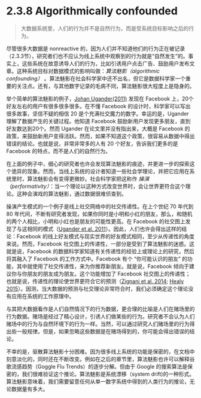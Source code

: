 # 2.3.8 Algorithmically confounded
> 大数据系统里，人们的行为并不是自然行为，而是受系统目标影响之后的行为。

尽管很多大数据是 nonreactive 的，因为人们并不知道他们的行为正在被记录（2.3.3节），研究者们也不应认为线上系统中观察到的行为就是“自然发生”的。事实上，这些系统在故意诱导人们的行为，比如引诱用户点击广告、鼓励用户发布文章。这种系统目标对数据模式的影响叫做：*算法魅影（algorithmic confounding）* 。算法魅影在社会科学家中还不出名，但它是数据科学家一个重要的关注点。还有，与其他数字记录的毛病不同，算法魅影很大程度上是隐身的。

举个简单的算法魅影的例子，[Johan Ugander(2011)](http://arxiv.org/abs/1111.4503) 发现在 Facebook 上，20个好友左右的用户有很多很多很多。在不懂 Facebook 的设计时，科学家可以写出很多故事，坚信不疑的相信 20 是个充满社交魔力的数字。幸运的是，Ugander 理解了数据产生的关键过程。他知道 Facebook 鼓励新用户发现更多朋友，直到好友数达到20个。然而 Ugander 在论文里并没有指出来，大概是 Facebook 的政策，来鼓励新用户变得活跃。然而，如果不知道这个政策，很容易从数据中得出错误的结论。也就是说，非常非常多的人有 20 个好友，告诉我们更多的是 Facebook 的特点，而不是人们的自然行为。

在上面的例子中，细心的研究者也许会发现算法魅影的痕迹，并更进一步的探索这个诡异的现象。然而，当线上系统的设计者知道一些社会学理论，并把它应用在系统里时，算法魅影会有变得更微妙。社会科学家把这称作 *操演（performativity）*：当一个理论以这种方式改变世界时，会让世界更符合这个理论。这种会演戏的算法魅影，通过数据很难侦查到。

操演产生模式的一个例子是线上社交网络中的社交传递性。在上个世纪 70 年代到 80 年代间，不断有研究者发现，如果你同时是小明和小红的朋友，那么，和随机的两个人相比，小明和小红也是朋友的可能性更高。在 Facebook 的社交图上发现了与这相同的模式（[Ugander et al. 2011](http://arxiv.org/abs/1111.4503)）。因此，人们也许会得出这样的结论：Facebook 的线上好友模式与现实世界的好友模式相同，至少从传递性的角度来说。然而，Facebook 社交图上的传递性，一部分是受到了算法魅影的迷惑。这就是说，Facebook 的数据科学家知道有关传递性的经验上或理论上的研究，然后将其融入了 Facebook 的工作方式中。Facebook 有个 “你可能认识的朋友” 的功能，其中就使用了社交传递性，来为你推荐新朋友。就是说，Facebook 倾向于建议你与你朋友的朋友成为朋友。这个功能增加了 Facebook 社交图上的传递性；也就是说，传递性的理论使世界更符合它的预测（[Zignani et al. 2014](http://www.aaai.org/ocs/index.php/ICWSM/ICWSM14/paper/view/8042); [Healy 2015](https://doi.org/10.1017/S0003975615000107)）。因测，当大数据的预测与社交理论非常符合时，我们必须确定这个理论没有应用在系统的工作原理中。

与其把大数据看作是人们自然情况下的行为数据，更合理的比喻是人们在赌场里的行为数据。赌场是经过了精心设计，引诱人们做某些的行为。研究者不会认为人们赌场中的行为与自然环境下的行为一样。当然，可以通过研究人们赌场里的行为得出些一般规律。但是，如果忽略这些数据是在赌场得到的，你可能会得出错误的结论。

不幸的是，驱散算法魅影十分困难。因为很多线上系统的功能是保密的，在文档中刻意淡化的，同时还在不断改变。例如在之后的章节里，算法魅影也许可以解释谷歌流感趋势（Goggle Flu Trends）的逐步分解。但由于 Google 的搜索算法是保密的，我们很难验证这个推论。算法魅影是系统漂移（system drift)的一种形式。算法魅影意味着，我们需要留意任何从单一数字系统中得到的人类行为的推论，无论数据量有多大。
